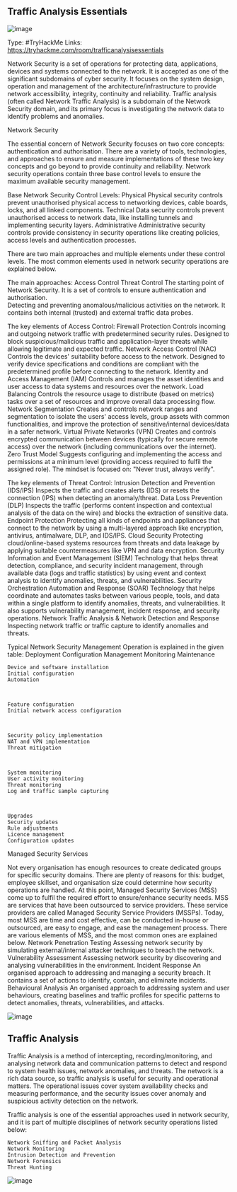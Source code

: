 ## Traffic Analysis Essentials

![image](https://github.com/ItWozNotMe/itwoznotme.github.io/assets/74746341/e778cca1-4399-4265-b470-41cb390e4e38)

Type: #TryHackMe
Links: https://tryhackme.com/room/trafficanalysisessentials



Network Security is a set of operations for protecting data, applications, devices and systems connected to the network. 
It is accepted as one of the significant subdomains of cyber security. 
It focuses on the system design, operation and management of the architecture/infrastructure to provide network accessibility, integrity, continuity and reliability. Traffic analysis (often called Network Traffic Analysis) is a subdomain of the Network Security domain, and its primary focus is investigating the network data to identify problems and anomalies. 

Network Security

The essential concern of Network Security focuses on two core concepts: authentication and authorisation. There are a variety of tools, technologies, and approaches to ensure and measure implementations of these two key concepts and go beyond to provide continuity and reliability. Network security operations contain three base control levels to ensure the maximum available security management.

Base Network Security Control Levels:
Physical	Physical security controls prevent unauthorised physical access to networking devices, cable boards, locks, and all linked components.
Technical	Data security controls prevent unauthorised access to network data, like installing tunnels and implementing security layers.
Administrative	Administrative security controls provide consistency in security operations like creating policies, access levels and authentication processes.

There are two main approaches and multiple elements under these control levels. The most common elements used in network security operations are explained below.

The main approaches:
Access Control	Threat Control
The starting point of Network Security. It is a set of controls to ensure authentication and authorisation. 	
Detecting and preventing anomalous/malicious activities on the network. It contains both internal (trusted) and external traffic data probes.

The key elements of Access Control:
Firewall Protection
	Controls incoming and outgoing network traffic with predetermined security rules. Designed to block suspicious/malicious traffic and application-layer threats while allowing legitimate and expected traffic.
Network Access Control (NAC)
	Controls the devices' suitability before access to the network. Designed to verify device specifications and conditions are compliant with the predetermined profile before connecting to the network.
Identity and Access Management (IAM)	Controls and manages the asset identities and user access to data systems and resources over the network.
Load Balancing	Controls the resource usage to distribute (based on metrics) tasks over a set of resources and improve overall data processing flow.
Network Segmentation
	Creates and controls network ranges and segmentation to isolate the users' access levels, group assets with common functionalities, and improve the protection of sensitive/internal devices/data in a safer network.
Virtual Private Networks (VPN)
	Creates and controls encrypted communication between devices (typically for secure remote access) over the network (including communications over the internet).
Zero Trust Model	Suggests configuring and implementing the access and permissions at a minimum level (providing access required to fulfil the assigned role). The mindset is focused on: "Never trust, always verify".

The key elements of Threat Control:
Intrusion Detection and Prevention (IDS/IPS)
	Inspects the traffic and creates alerts (IDS) or resets the connection (IPS) when detecting an anomaly/threat.
Data Loss Prevention (DLP)
	Inspects the traffic (performs content inspection and contextual analysis of the data on the wire) and blocks the extraction of sensitive data.
Endpoint Protection
	Protecting all kinds of endpoints and appliances that connect to the network by using a multi-layered approach like encryption, antivirus, antimalware, DLP, and IDS/IPS.
Cloud Security	Protecting cloud/online-based systems resources from threats and data leakage by applying suitable countermeasures like VPN and data encryption.
Security Information and Event Management (SIEM)
	Technology that helps threat detection, compliance, and security incident management, through available data (logs and traffic statistics) by using event and context analysis to identify anomalies, threats, and vulnerabilities.
Security Orchestration Automation and Response (SOAR)
	Technology that helps coordinate and automates tasks between various people, tools, and data within a single platform to identify anomalies, threats, and vulnerabilities. It also supports vulnerability management, incident response, and security operations.
Network Traffic Analysis & Network Detection and Response	Inspecting network traffic or traffic capture to identify anomalies and threats.

Typical Network Security Management Operation is explained in the given table:
Deployment	Configuration	Management	Monitoring	Maintenance

    Device and software installation
    Initial configuration
    Automation

	

    Feature configuration
    Initial network access configuration

	

    Security policy implementation
    NAT and VPN implementation
    Threat mitigation

	

    System monitoring
    User activity monitoring
    Threat monitoring
    Log and traffic sample capturing

	

    Upgrades
    Security updates
    Rule adjustments
    Licence management
    Configuration updates

Managed Security Services

Not every organisation has enough resources to create dedicated groups for specific security domains. There are plenty of reasons for this: budget, employee skillset, and organisation size could determine how security operations are handled. At this point, Managed Security Services (MSS) come up to fulfil the required effort to ensure/enhance security needs. MSS are services that have been outsourced to service providers. These service providers are called Managed Security Service Providers (MSSPs). Today, most MSS are time and cost effective, can be conducted in-house or outsourced, are easy to engage, and ease the management process. There are various elements of MSS, and the most common ones are explained below.
Network Penetration Testing 	Assessing network security by simulating external/internal attacker techniques to breach the network.
Vulnerability Assessment	Assessing network security by discovering and analysing vulnerabilities in the environment.
Incident Response
	An organised approach to addressing and managing a security breach. It contains a set of actions to identify, contain, and eliminate incidents.
Behavioural Analysis	An organised approach to addressing system and user behaviours, creating baselines and traffic profiles for specific patterns to detect anomalies, threats, vulnerabilities, and attacks.

![image](https://github.com/ItWozNotMe/itwoznotme.github.io/assets/74746341/5209c62a-d1e4-4983-b8d7-b9db9e45a74c)

## Traffic Analysis

Traffic Analysis is a method of intercepting, recording/monitoring, and analysing network data and communication patterns to detect and respond to system health issues, network anomalies, and threats. The network is a rich data source, so traffic analysis is useful for security and operational matters. The operational issues cover system availability checks and measuring performance, and the security issues cover anomaly and suspicious activity detection on the network. 

Traffic analysis is one of the essential approaches used in network security, and it is part of multiple disciplines of network security operations listed below:

    Network Sniffing and Packet Analysis
    Network Monitoring 
    Intrusion Detection and Prevention
    Network Forensics
    Threat Hunting 

![image](https://github.com/ItWozNotMe/itwoznotme.github.io/assets/74746341/76078d5a-561d-4fc9-8bee-a1636dcec13f)



